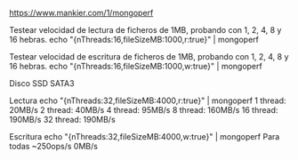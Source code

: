 https://www.mankier.com/1/mongoperf

Testear velocidad de lectura de ficheros de 1MB, probando con 1, 2, 4, 8 y 16 hebras.
echo "{nThreads:16,fileSizeMB:1000,r:true}" | mongoperf

Testear velocidad de escritura de ficheros de 1MB, probando con 1, 2, 4, 8 y 16 hebras.
echo "{nThreads:16,fileSizeMB:1000,w:true}" | mongoperf



Disco SSD SATA3


Lectura
echo "{nThreads:32,fileSizeMB:4000,r:true}" | mongoperf 
1 thread: 20MB/s
2 thread: 40MB/s
4 thread: 95MB/s
8 thread: 160MB/s
16 thread: 190MB/s
32 thread: 190MB/s

Escritura
echo "{nThreads:32,fileSizeMB:4000,w:true}" | mongoperf
Para todas
~250ops/s 0MB/s
